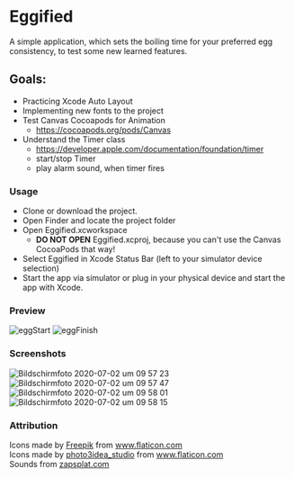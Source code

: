 # Eggified 

A simple application, which sets the boiling time for your preferred egg consistency, to test some new learned features.

## Goals:
- Practicing Xcode Auto Layout
- Implementing new fonts to the project
- Test Canvas Cocoapods for Animation 
  - https://cocoapods.org/pods/Canvas
- Understand the Timer class 
  - https://developer.apple.com/documentation/foundation/timer
  - start/stop Timer
  - play alarm sound, when timer fires
  
### Usage
- Clone or download the project.
- Open Finder and locate the project folder
- Open Eggified.xcworkspace 
  - **DO NOT OPEN** Eggified.xcproj, because you can't use the Canvas CocoaPods that way!
- Select Eggified in Xcode Status Bar (left to your simulator device selection)
- Start the app via simulator or plug in your physical device and start the app with Xcode.
  
### Preview
![eggStart](https://user-images.githubusercontent.com/61088379/86483538-8edd6d00-bd54-11ea-840f-ea337cd5116d.gif)
![eggFinish](https://user-images.githubusercontent.com/61088379/86483536-8dac4000-bd54-11ea-8a6b-eacec18b419f.gif)

### Screenshots

![Bildschirmfoto 2020-07-02 um 09 57 23](https://user-images.githubusercontent.com/61088379/86332870-64ec5380-bc4b-11ea-8b4f-ad3733f5f123.png)
![Bildschirmfoto 2020-07-02 um 09 57 47](https://user-images.githubusercontent.com/61088379/86332873-6584ea00-bc4b-11ea-97bc-cfd89eb47e84.png)
![Bildschirmfoto 2020-07-02 um 09 58 01](https://user-images.githubusercontent.com/61088379/86332875-661d8080-bc4b-11ea-91ff-c4f6792ba9f7.png)
![Bildschirmfoto 2020-07-02 um 09 58 15](https://user-images.githubusercontent.com/61088379/86332876-661d8080-bc4b-11ea-8ee5-72f56163ad86.png)

### Attribution

<div>Icons made by <a href="https://www.flaticon.com/authors/freepik" title="Freepik">Freepik</a> from <a href="https://www.flaticon.com/" title="Flaticon">www.flaticon.com</a></div>
<div>Icons made by <a href="https://www.flaticon.com/authors/photo3idea-studio" title="photo3idea_studio">photo3idea_studio</a> from <a href="https://www.flaticon.com/" title="Flaticon">www.flaticon.com</a></div>
<div>Sounds from <a href="https://www.zapsplat.com" title="zapsplat.com">zapsplat.com</a></div>
